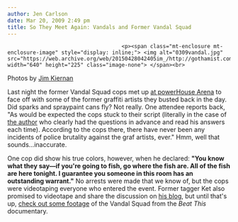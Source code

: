 ```yaml
---
author: Jen Carlson
date: Mar 20, 2009 2:49 pm
title: So They Meet Again: Vandals and Former Vandal Squad
---
```


	
										<p><span class="mt-enclosure mt-enclosure-image" style="display: inline;"> <img alt="0309vandal.jpg" src="https://web.archive.org/web/20150428042405im_/http://gothamist.com/attachments/arts_jen/0309vandal.jpg" width="640" height="225" class="image-none"> </span><br>
<span class="photo_caption">Photos by <a href="https://web.archive.org/web/20150428042405/http://www.flickr.com/photos/jimkiernan/sets/72157615574922833/">Jim Kiernan</a></span></p>

<p>Last night the former Vandal Squad cops met up <a href="https://web.archive.org/web/20150428042405/http://gothamist.com/2009/03/17/vandal_squad_to_meet_vandals.php">at powerHouse Arena</a> to face off with some of the former graffiti artists they busted back in the day. Did sparks and spraypaint cans fly? Not really. One attendee reports back, &quot;As would be expected the cops stuck to their script (literally in the case of <a href="https://web.archive.org/web/20150428042405/http://www.amazon.com/Vandal-Squad-Transit-Department-1984-2004/dp/1576874664/?tag=gothamist03-20">the author</a> who clearly had the questions in advance and read his answers each time). According to the cops there, there have never been any incidents of police brutality against the graf artists, ever.&quot; Hmm, well that sounds...inaccurate. </p>

<p>One cop did show his true colors, however, when he declared: <strong>&quot;You know what they say&#x2014;if you&apos;re going to fish, go where the fish are.  All of the fish are here tonight. I guarantee you someone in this room has an outstanding warrant.&quot;</strong> No arrests were made that we know of, but the cops were videotaping everyone who entered the event. Former tagger Ket also promised to videotape and share the discussion on <a href="https://web.archive.org/web/20150428042405/http://www.12ozprophet.com/index.php/ket/">his blog</a>, but until that&apos;s up, <a href="https://web.archive.org/web/20150428042405/http://gothamist.com/2007/08/31/video_of_the_da_106.php">check out some footage</a> of the Vandal Squad from the <em>Beat This</em> documentary.</p>					
										
									
				